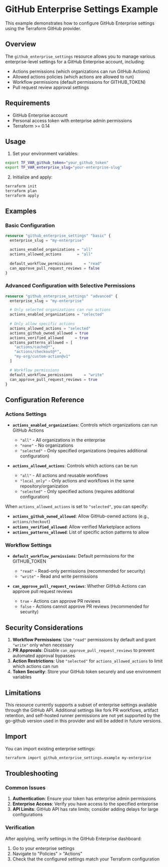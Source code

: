 # GitHub Enterprise Settings Example

This example demonstrates how to configure GitHub Enterprise settings using the Terraform GitHub provider.

## Overview

The `github_enterprise_settings` resource allows you to manage various enterprise-level settings for a GitHub Enterprise account, including:

- Actions permissions (which organizations can run GitHub Actions)
- Allowed actions policies (which actions are allowed to run)
- Workflow permissions (default permissions for GITHUB_TOKEN)
- Pull request review approval settings

## Requirements

- GitHub Enterprise account
- Personal access token with enterprise admin permissions
- Terraform >= 0.14

## Usage

1. Set your environment variables:

```bash
export TF_VAR_github_token="your_github_token"
export TF_VAR_enterprise_slug="your-enterprise-slug"
```

2. Initialize and apply:

```bash
terraform init
terraform plan
terraform apply
```

## Examples

### Basic Configuration

```terraform
resource "github_enterprise_settings" "basic" {
  enterprise_slug = "my-enterprise"

  actions_enabled_organizations = "all"
  actions_allowed_actions       = "all"
  
  default_workflow_permissions     = "read"
  can_approve_pull_request_reviews = false
}
```

### Advanced Configuration with Selective Permissions

```terraform
resource "github_enterprise_settings" "advanced" {
  enterprise_slug = "my-enterprise"

  # Only selected organizations can run actions
  actions_enabled_organizations = "selected"
  
  # Only allow specific actions
  actions_allowed_actions = "selected"
  actions_github_owned_allowed = true
  actions_verified_allowed     = true
  actions_patterns_allowed = [
    "actions/cache@*",
    "actions/checkout@*",
    "my-org/custom-action@v1"
  ]

  # Workflow permissions
  default_workflow_permissions     = "write"
  can_approve_pull_request_reviews = true
}
```

## Configuration Reference

### Actions Settings

- **`actions_enabled_organizations`**: Controls which organizations can run GitHub Actions
  - `"all"` - All organizations in the enterprise
  - `"none"` - No organizations
  - `"selected"` - Only specified organizations (requires additional configuration)

- **`actions_allowed_actions`**: Controls which actions can be run
  - `"all"` - All actions and reusable workflows
  - `"local_only"` - Only actions and workflows in the same repository/organization
  - `"selected"` - Only specified actions (requires additional configuration)

When `actions_allowed_actions` is set to `"selected"`, you can specify:

- **`actions_github_owned_allowed`**: Allow GitHub-owned actions (e.g., `actions/checkout`)
- **`actions_verified_allowed`**: Allow verified Marketplace actions
- **`actions_patterns_allowed`**: List of specific action patterns to allow

### Workflow Settings

- **`default_workflow_permissions`**: Default permissions for the GITHUB_TOKEN
  - `"read"` - Read-only permissions (recommended for security)
  - `"write"` - Read and write permissions

- **`can_approve_pull_request_reviews`**: Whether GitHub Actions can approve pull request reviews
  - `true` - Actions can approve PR reviews  
  - `false` - Actions cannot approve PR reviews (recommended for security)

## Security Considerations

1. **Workflow Permissions**: Use `"read"` permissions by default and grant `"write"` only when necessary
2. **PR Approvals**: Disable `can_approve_pull_request_reviews` to prevent automated approval bypasses
3. **Action Restrictions**: Use `"selected"` for `actions_allowed_actions` to limit which actions can run
4. **Token Security**: Store your GitHub token securely and use environment variables

## Limitations

This resource currently supports a subset of enterprise settings available through the GitHub API. Additional settings like fork PR workflows, artifact retention, and self-hosted runner permissions are not yet supported by the go-github version used in this provider and will be added in future versions.

## Import

You can import existing enterprise settings:

```bash
terraform import github_enterprise_settings.example my-enterprise
```

## Troubleshooting

### Common Issues

1. **Authentication**: Ensure your token has enterprise admin permissions
2. **Enterprise Access**: Verify you have access to the specified enterprise
3. **API Limits**: GitHub API has rate limits; consider adding delays for large configurations

### Verification

After applying, verify settings in the GitHub Enterprise dashboard:
1. Go to your enterprise settings
2. Navigate to "Policies" > "Actions"  
3. Check that the configured settings match your Terraform configuration